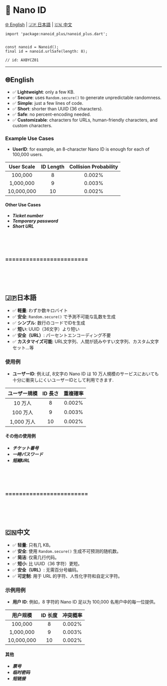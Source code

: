 # 🐣 Nano ID

[🌐 English](#🌐English) | [🇯🇵 日本語](#🇯🇵日本語) | [🇨🇳 中文](#🇨🇳中文)


```
import 'package:nanoid_plus/nanoid_plus.dart';


const nanoid = Nanoid();
final id = nanoid.urlSafe(length: 8);

// id: AXBYCZ01

```


---
## 🌐English

- ✅ **Lightweight**: only a few KB.
- ✅ **Secure**: uses `Random.secure()` to generate unpredictable randomness.
- ✅ **Simple**: just a few lines of code.
- ✅ **Short**: shorter than UUID (36 characters).
- ✅ **Safe**: no percent-encoding needed.
- ✅ **Customizable**: characters for URLs, human-friendly characters, and custom characters.

### Example Use Cases

- **UserID**: for example, an 8-character Nano ID is enough for each of 100,000 users.

| User Scale   | ID Length | Collision Probability |
|:------------:|:---------:|:-------------------------------:|
| 100,000      |     8     | 0.002%                          |
| 1,000,000    |     9     | 0.003%                          |
| 10,000,000   |    10     | 0.002%                          |


#### Other Use Cases

- ***Ticket number***
- ***Temporary password***
- ***Short URL***

<br />
<br />
<br />

### ========================

<br />
<br />
<br />


## 🇯🇵日本語

- ✅ **軽量**: わずか数キロバイト
- ✅ **安全**: `Random.secure()` で予測不可能な乱数を生成
- ✅ **シンプル**: 数行のコードでIDを生成
- ✅ **短い**: UUID（36文字）より短い
- ✅ **安全（URL）**: パーセントエンコーディング不要
- ✅ **カスタマイズ可能**: URL文字列、人間が読みやすい文字列、カスタム文字セット...等

### 使用例

- **ユーザーID**: 例えば, 8文字の Nano ID は 10 万人規模のサービスにおいても十分に衝突しにくいユーザーIDとして利用できます.

| ユーザー規模 | ID 長さ | 重複確率 |
|:------------:|:-------:|:----------------:|
|  10 万人     |    8    | 0.002%        |
| 100 万人     |    9    | 0.003%        |
| 1,000 万人   |   10    | 0.002%        |


#### その他の使用例

- ***チケット番号***
- ***一時パスワード***
- ***短縮URL***

<br />
<br />
<br />

### ========================

<br />
<br />
<br />

## 🇨🇳中文

- ✅ **轻量**: 只有几 KB。
- ✅ **安全**: 使用 `Random.secure()` 生成不可预测的随机数。
- ✅ **简洁**: 仅需几行代码。
- ✅ **短小**: 比 UUID（36 字符）更短。
- ✅ **安全（URL）**: 无需百分号编码。
- ✅ **可定制**: 用于 URL 的字符、人性化字符和自定义字符。

### 示例用例

- **用户 ID**: 例如，8 字符的 Nano ID 足以为 100,000 名用户中的每一位提供。

| 用户规模     | ID 长度 | 冲突概率 |
|:------------:|:-------:|:----------------:|
| 100,000      |    8    | 0.002%        |
| 1,000,000    |    9    | 0.003%        |
| 10,000,000   |   10    | 0.002%        |

#### 其他

- ***票号***
- ***临时密码***
- ***短链接***
